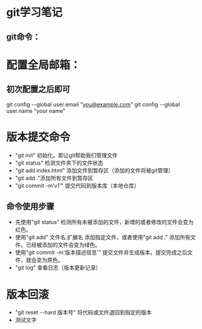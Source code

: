 git学习笔记
==============
git命令：
--------------
# 配置全局邮箱：
## 初次配置之后即可
git config --global user.email "you@example.com"
git config --global user.name "your name"
# 版本提交命令
- "git init" 初始化。即让git帮助我们管理文件
- "git status" 检测文件夹下的文件状态
- "git add index.html" 添加文件到暂存区（添加的文件将被git管理）
- "git add ."添加所有文件到暂存区
- "git commit -m'v1'" 提交代码到版本库（本地仓库）
## 命令使用步骤
- 先使用"git status" 检测所有未被添加的文件，新增的或者修改的文件会变为红色。
- 使用"git add" 文件名.扩展名 添加指定文件，或者使用"git add ." 添加所有文件。已经被添加的文件会变为绿色。
- 使用"git commit -m'版本描述信息'" 提交文件并生成版本。提交完成之后文件，就会变为原色。
- "git log" 查看日志（版本更新记录）
# 版本回滚
- "git reset --hard 版本号" 将代码或文件退回到指定的版本
- 测试文字
